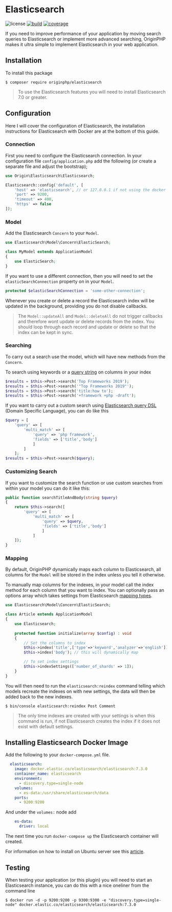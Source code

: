 # Elasticsearch

![license](https://img.shields.io/badge/license-MIT-brightGreen.svg)
[![build](https://travis-ci.org/originphp/elasticsearch.svg?branch=master)](https://travis-ci.org/originphp/elasticsearch)
[![coverage](https://coveralls.io/repos/github/originphp/elasticsearch/badge.svg?branch=master)](https://coveralls.io/github/originphp/elasticsearch?branch=master)

If you need to improve performance of your application by moving search queries to Elasticsearch or implement more advanced searching, OriginPHP makes it ultra simple to implement Elasticsearch in your web application.

## Installation

To install this package

```linux
$ composer require originphp/elasticsearch
```

> To use the Elasticsearch features you will need to install Elasticsearch 7.0 or greater.

## Configuration

Here I will cover the configuration of Elasticsearch, the installation instructions for Elasticsearch with Docker are at the bottom of this guide.

### Connection

First you need to configure the Elasticsearch connection. In your configuration file `config/application.php` add the following (or create a separate file and adjust the bootstrap);

```php
use Origin\Elasticsearch\Elasticsearch;

Elasticsearch::config('default', [
    'host' => 'elasticsearch', // or 127.0.0.1 if not using the docker version
    'port' => 9200,
    'timeout' => 400,
    'https' => false
]);
```

### Model

Add the Elasticsearch `Concern` to your `Model`.

```php
use Elasticsearch\Model\Concern\ElasticSearch;

class MyModel extends ApplicationModel
{
    use ElasticSearch;
}
```

If you want to use a different connection, then you will need to set the `elasticSearchConnection` property on in your `Model`.

```php
protected $elasticSearchConnection = 'some-other-connection';
```

Whenever you create or delete a record the Elasticsearch index will be updated in the background, providing you do not disable callbacks.

> The `Model::updateAll` and `Model::deleteAll` do not trigger callbacks and therefore wont update or delete records from the index. You should loop through each record and update or delete so that the index can be kept in sync.

### Searching

To carry out a search use the model, which will have new methods from the `Concern`.

To search using keywords or a [query string](https://www.elastic.co/guide/en/elasticsearch/reference/current/query-dsl-query-string-query.html) on columns in your index

```php
$results = $this->Post->search('Top Frameworks 2019');
$results = $this->Post->search('"Top Frameworks 2019"');
$results = $this->Post->search('title:how to');
$results = $this->Post->search('+framework +php -draft');
```

If you want to carry out a custom search using [Elasticsearch query DSL](https://www.elastic.co/guide/en/elasticsearch/reference/current/query-dsl-bool-query.html) (Domain Specific Language), you can do like this

```php
$query = [
    'query' => [
        'multi_match' => [
            'query' => 'php framework',
            'fields' => ['title','body']
            ]
        ]
    ];
$results = $this->Post->search($query);
```

### Customizing Search

If you want to customize the search function or use custom searches from within your model you can do it like this:

```php
public function searchTitleAndBody(string $query)
{
    return $this->search([
        'query' => [
            'multi_match' => [
                'query' => $query,
                'fields' => ['title','body']
                ]
            ]
    ]);
}
```

### Mapping

By default, OriginPHP dynamically maps each column to Elasticsearch, all columns for the `Model` will be stored in the index unless you tell it otherwise.

To manually map columns for the indexes, in your model call the index method for each column that you want to index. You can optionally pass an options array which takes settings from Elasticsearch [mapping types](https://www.elastic.co/guide/en/elasticsearch/reference/current/mapping-types.html).

```php
use Elasticsearch\Model\Concern\ElasticSearch;

class Article extends ApplicationModel
{
    use Elasticsearch;
    
    protected function initialize(array $config) : void
    {
        // Set the columns to index
        $this->index('title',['type'=>'keyword','analyzer'=>'english']);
        $this->index('body'); // this will dynamically map

        // To set index settings
        $this->indexSettings(['number_of_shards' => 1]);
    }
}
```

You will then need to run the `elasticsearch:reindex` command telling which models recreate the indexes on with new settings, the data will then be added back to the new indexes.

```linux
$ bin/console elasticsearch:reindex Post Comment
```

> The only time indexes are created with your settings is when this command is run, if not Elasticsearch creates the index if it does not exist with default settings.

## Installing Elasticsearch Docker Image

Add the following to your `docker-compose.yml` file.

```yml
  elasticsearch:
    image: docker.elastic.co/elasticsearch/elasticsearch:7.3.0
    container_name: elasticsearch
    environment:
      - discovery.type=single-node
    volumes:
      - es-data:/usr/share/elasticsearch/data
    ports:
      - 9200:9200
```

And under the `volumes:` node add

```yml
    es-data:
      driver: local
```

The next time you run `docker-compose up` the Elasticsearch container will created.

For information on how to install on Ubuntu server see this [article](https://linuxize.com/post/how-to-install-elasticsearch-on-ubuntu-18-04/).

## Testing

When testing your application (or this plugin) you will need to start an Elasticsearch instance, you can do this with a nice oneliner from the command line

```
$ docker run -d -p 9200:9200 -p 9300:9300 -e "discovery.type=single-node" docker.elastic.co/elasticsearch/elasticsearch:7.3.0
```